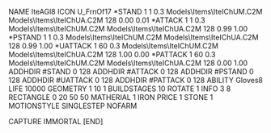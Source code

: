 NAME IteAGl8
ICON U_FrnOf17
*STAND  1 1 0.3 Models\Items\IteIChUM.C2M Models\Items\IteIChUA.C2M 128 0.00 0.01
*ATTACK 1 1 0.3 Models\Items\IteIChUM.C2M Models\Items\IteIChUA.C2M 128 0.99 1.00
*PSTAND 1 1 0.3 Models\Items\IteIChUM.C2M Models\Items\IteIChUA.C2M 128 0.99 1.00
*UATTACK 1 60 0.3 Models\Items\IteIChUM.C2M Models\Items\IteIChUA.C2M 128 1.00 0.00
*PATTACK 1 60 0.3 Models\Items\IteIChUM.C2M Models\Items\IteIChUA.C2M 128 0.00 1.00
ADDHDIR #STAND 0 128
ADDHDIR #ATTACK 0 128
ADDHDIR #PSTAND 0 128
ADDHDIR #UATTACK 0 128
ADDHDIR #PATTACK 0 128
ABILITY Gloves8
LIFE 10000
GEOMETRY 1 10 1
BUILDSTAGES 10
ROTATE 1
INFO 3 8
RECTANGLE    0 20 50 50
MATHERIAL 1 IRON
PRICE 1 STONE 1
MOTIONSTYLE SINGLESTEP
NOFARM

CAPTURE
IMMORTAL
[END]
